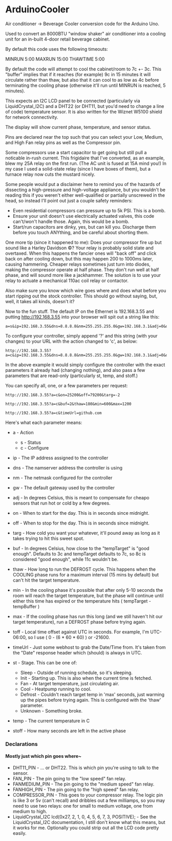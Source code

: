 # ArduinoCooler
Air conditioner -> Beverage Cooler conversion code for the Arduino Uno.

Used to convert an 8000BTU "window shaker" air conditioner into a cooling unit for an in-built 4-door retail beverage cabinet.

By default this code uses the following timeouts:

MINRUN 5:00
MAXRUN 15:00
THAWTIME 5:00

By default the code will attempt to cool the cabinet/room to 7c +- 3c. This "buffer" implies that if it reaches (for example) 9c in 15 minutes it will circulate rather than thaw, but also that it can cool to as low as 4c before terminating the cooling phase (otherwise it'll run until MINRUN is reached, 5 minutes).

This expects an I2C LCD panel to be connected (particularly via LiquidCrystal_I2C) and a DHT22 (or DHT11, but you'd need to change a line of code) temperature sensor. It is also written for the Wiznet W5100 shield for network connectivity.

The display will show current phase, temperature, and sensor status.

Pins are declared near the top such that you can select your Low, Medium, and High Fan relay pins as well as the Compressor pin.

Some compressors use a start capacitor to get going but still pull a noticable in-rush current. This frigidaire that I've converted, as an example, blew my 25A relay on the first run. (The AC unit is fused at 15A mind you!) In my case I used a solid-state relay (since I have boxes of them), but a furnace relay now cuts the mustard nicely.

Some people would put a disclaimer here to remind you of the hazards of dissecting a high-pressure and high-voltage appliance, but you wouldn't be reading this if you weren't either well-qualified or partially unscrewed in the head, so instead I'll point out just a couple safety reminders:

 * Even residential compressors can pressure up to 5k PSI. This is a bomb.
 * Ensure your unit doesn't use electrically actuated valves, this code can't/won't handle those. Again, this would be a bomb.
 * Start/run capacitors are dinky, yes, but can kill you. Discharge them before you touch ANYthing, and be careful about shorting them.

One more tip (since it happened to me): Does your compressor fire up but sound like a Harley Davidson &copy;? Your relay is probably solid state and overtaxed. When this happens the fancier ones will "back off" and click back on after cooling down, but this may happen 200 to 1000ms later, causing hammering. Cheaper relays sometimes just turn into diodes, making the compressor operate at half phase. They don't run well at half phase, and will sound more like a jackhammer. The solution is to use your relay to actuate a mechanical 110ac coil relay or contactor.

Also make sure you know which wire goes where and does what before you start ripping out the stock controller. This should go without saying, but, well, it takes all kinds, doesn't it?

Now to the fun stuff. The default IP on the Ethernet is 192.168.3.55 and putting http://192.168.3.55 into your browser will spit out a string like this:

```
a=s&ip=192.168.3.55&dns=8.8.8.8&nm=255.255.255.0&gw=192.168.3.1&adj=0&on=28800&off=84600&targ=-5&buf=3&thaw=300&min=300&max=900&toff=-21600&timeUrl=google.ca&st=Sleep&temp=17.70&stoff=7419
```

To configure your controller, simply append '?' and this string (with your changes) to your URL with the action changed to 'c', as below:

```
http://192.168.3.55?a=c&ip=192.168.3.55&dns=8.8.8.8&nm=255.255.255.0&gw=192.168.3.1&adj=0&on=28800&off=84600&targ=-5&buf=3&thaw=300&min=300&max=900&toff=-21600&timeUrl=google.ca&st=Sleep&temp=17.70&stoff=7419
```

In the above example it would simply configure the controller with the exact parameters it already had (changing nothing), and also pass a few parameters that are read-only (particularly st, temp, and stoff.)

You can specify all, one, or a few parameters per request:

```
http://192.168.3.55?a=c&on=25200&off=79200&targ=-2
```

```
http://192.168.3.55?a=c&buf=2&thaw=180&min=600&max=1200
```

```
http://192.168.3.55?a=c&timeUrl=github.com
```


Here's what each parameter means:

 * a - Action
   * s - Status
   * c - Configure

 * ip - The IP address assigned to the controller
 * dns - The namserver address the controller is using
 * nm - The netmask configured for the controller
 * gw - The default gateway used by the controller
 * adj - In degrees Celsius, this is meant to compensate for cheapo sensors that run hot or cold by a few degrees.
 * on - When to start for the day. This is in seconds since midnight.
 * off - When to stop for the day. This is in seconds since midnight.
 * targ - How cold you want your whatever, it'll pound away as long as it takes trying to hit this sweet spot.
 * buf - In degrees Celsius, how close to the "tempTarget" is "good enough". Defaults to 3c and tempTarget defaults to 7c, so 8c is considered "good enough", while 11c wouldn't be.
 * thaw - How long to run the DEFROST cycle. This happens when the COOLING phase runs for a maximum interval (15 mins by default) but can't hit the target temperature.
 * min - In the cooling phase it's possible that after only 5-10 seconds the room will reach the target temperature, but the phase will continue until either this time has expired or the temperature hits ( tempTarget - tempBuffer )
 * max - If the cooling phase has run this long (and we still haven't hit our target temperature), run a DEFROST phase before trying again.
 * toff - Local time offset against UTC in seconds. For example, I'm UTC-06:00, so I use ( 0 - (6 * 60 * 60) ) or -21600.
 * timeUrl - Just some webhost to grab the Date/Time from. It's taken from the "Date" response header which (should) is always in UTC.
 * st - Stage. This can be one of:
   * Sleep - Outside of running schedule, so it's sleeping.
   * Init - Starting up. This is also when the current time is fetched.
   * Fan - At target temperature, just circulating air.
   * Cool - Heatpump running to cool.
   * Defrost - Couldn't reach target temp in 'max' seconds, just warming up the pipes before trying again. This is configured with the 'thaw' parameter.
   * Unknown - Something broke.
 * temp - The current temperature in C
 * stoff - How many seconds are left in the active phase


### Declarations
#### Mostly just which pin goes where~

 * DHT11_PIN - ... or DHT22. This is which pin you're using to talk to the sensor.
 * FAN_PIN - The pin going to the "low speed" fan relay.
 * FANMEDIUM_PIN - The pin going to the "medium speed" fan relay.
 * FANHIGH_PIN - The pin going to the "high speed" fan relay.
 * COMPRESSOR_PIN - This goes to your compressor relay. The logic pin is like 3 or 5v (can't recall) and dribbles out a few milliamps, so you may need to use two relays: one for small to medium voltage, one from medium to high.
 * LiquidCrystal_I2C lcd(0x27, 2, 1, 0, 4, 5, 6, 7, 3, POSITIVE); - See the LiquidCrystal_I2C documentation, I still don't know what this means, but it works for me. Optionally you could strip out all the LCD code pretty easily.


